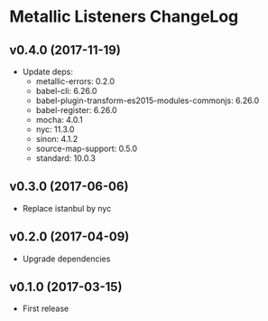 # Metallic Listeners ChangeLog


## v0.4.0 (2017-11-19)

 - Update deps:
   + metallic-errors: 0.2.0
   + babel-cli: 6.26.0
   + babel-plugin-transform-es2015-modules-commonjs: 6.26.0
   + babel-register: 6.26.0
   + mocha: 4.0.1
   + nyc: 11.3.0
   + sinon: 4.1.2
   + source-map-support: 0.5.0
   + standard: 10.0.3


## v0.3.0 (2017-06-06)

 - Replace istanbul by nyc


## v0.2.0 (2017-04-09)

 - Upgrade dependencies


## v0.1.0 (2017-03-15)

 - First release
